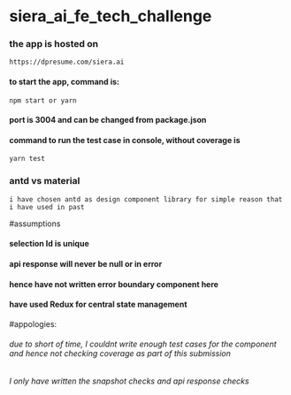 # siera_ai_fe_tech_challenge

### the app is hosted on
    https://dpresume.com/siera.ai

#### to start the app, command is:
    npm start or yarn
#### port is 3004 and can be changed from package.json

#### command to run the test case in console, without coverage is 
    yarn test

### antd vs material
    i have chosen antd as design component library for simple reason that i have used in past


#assumptions
#### selection Id is unique
#### api response will never be null or in error
#### hence have not written error boundary component here
#### have used Redux for central state management

#appologies:
###### due to short of time, I couldnt write enough test cases for the component and hence not checking coverage as part of this submission
###### I only have written the snapshot checks and api response checks

